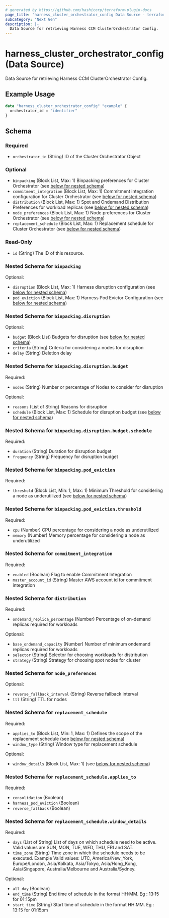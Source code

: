 ```yaml
---
# generated by https://github.com/hashicorp/terraform-plugin-docs
page_title: "harness_cluster_orchestrator_config Data Source - terraform-provider-harness"
subcategory: "Next Gen"
description: |-
  Data Source for retrieving Harness CCM ClusterOrchestrator Config.
---
```


# harness_cluster_orchestrator_config (Data Source)

Data Source for retrieving Harness CCM ClusterOrchestrator Config.

## Example Usage

```terraform
data "harness_cluster_orchestrator_config" "example" {
  orchestrator_id = "identifier"
}
```

<!-- schema generated by tfplugindocs -->
## Schema

### Required

- `orchestrator_id` (String) ID of the Cluster Orchestrator Object

### Optional

- `binpacking` (Block List, Max: 1) Binpacking preferences for Cluster Orchestrator (see [below for nested schema](#nestedblock--binpacking))
- `commitment_integration` (Block List, Max: 1) Commitment integration configuration for Cluster Orchestrator (see [below for nested schema](#nestedblock--commitment_integration))
- `distribution` (Block List, Max: 1) Spot and Ondemand Distribution Preferences for workload replicas (see [below for nested schema](#nestedblock--distribution))
- `node_preferences` (Block List, Max: 1) Node preferences for Cluster Orchestrator (see [below for nested schema](#nestedblock--node_preferences))
- `replacement_schedule` (Block List, Max: 1) Replacement schedule for Cluster Orchestrator (see [below for nested schema](#nestedblock--replacement_schedule))

### Read-Only

- `id` (String) The ID of this resource.

<a id="nestedblock--binpacking"></a>
### Nested Schema for `binpacking`

Optional:

- `disruption` (Block List, Max: 1) Harness disruption configuration (see [below for nested schema](#nestedblock--binpacking--disruption))
- `pod_eviction` (Block List, Max: 1) Harness Pod Evictor Configuration (see [below for nested schema](#nestedblock--binpacking--pod_eviction))

<a id="nestedblock--binpacking--disruption"></a>
### Nested Schema for `binpacking.disruption`

Optional:

- `budget` (Block List) Budgets for disruption (see [below for nested schema](#nestedblock--binpacking--disruption--budget))
- `criteria` (String) Criteria for considering a nodes for disruption
- `delay` (String) Deletion delay

<a id="nestedblock--binpacking--disruption--budget"></a>
### Nested Schema for `binpacking.disruption.budget`

Required:

- `nodes` (String) Number or percentage of Nodes to consider for disruption

Optional:

- `reasons` (List of String) Reasons for disruption
- `schedule` (Block List, Max: 1) Schedule for disruption budget (see [below for nested schema](#nestedblock--binpacking--disruption--budget--schedule))

<a id="nestedblock--binpacking--disruption--budget--schedule"></a>
### Nested Schema for `binpacking.disruption.budget.schedule`

Required:

- `duration` (String) Duration for disruption budget
- `frequency` (String) Frequency for disruption budget




<a id="nestedblock--binpacking--pod_eviction"></a>
### Nested Schema for `binpacking.pod_eviction`

Required:

- `threshold` (Block List, Min: 1, Max: 1) Minimum Threshold for considering a node as underutilized (see [below for nested schema](#nestedblock--binpacking--pod_eviction--threshold))

<a id="nestedblock--binpacking--pod_eviction--threshold"></a>
### Nested Schema for `binpacking.pod_eviction.threshold`

Required:

- `cpu` (Number) CPU percentage for considering a node as underutilized
- `memory` (Number) Memory percentage for considering a node as underutilized




<a id="nestedblock--commitment_integration"></a>
### Nested Schema for `commitment_integration`

Required:

- `enabled` (Boolean) Flag to enable Commitment Integration
- `master_account_id` (String) Master AWS account id for commitment integration


<a id="nestedblock--distribution"></a>
### Nested Schema for `distribution`

Required:

- `ondemand_replica_percentage` (Number) Percentage of on-demand replicas required for workloads

Optional:

- `base_ondemand_capacity` (Number) Number of minimum ondemand replicas required for workloads
- `selector` (String) Selector for choosing workloads for distribution
- `strategy` (String) Strategy for choosing spot nodes for cluster


<a id="nestedblock--node_preferences"></a>
### Nested Schema for `node_preferences`

Optional:

- `reverse_fallback_interval` (String) Reverse fallback interval
- `ttl` (String) TTL for nodes


<a id="nestedblock--replacement_schedule"></a>
### Nested Schema for `replacement_schedule`

Required:

- `applies_to` (Block List, Min: 1, Max: 1) Defines the scope of the replacement schedule (see [below for nested schema](#nestedblock--replacement_schedule--applies_to))
- `window_type` (String) Window type for replacement schedule

Optional:

- `window_details` (Block List, Max: 1) (see [below for nested schema](#nestedblock--replacement_schedule--window_details))

<a id="nestedblock--replacement_schedule--applies_to"></a>
### Nested Schema for `replacement_schedule.applies_to`

Required:

- `consolidation` (Boolean)
- `harness_pod_eviction` (Boolean)
- `reverse_fallback` (Boolean)


<a id="nestedblock--replacement_schedule--window_details"></a>
### Nested Schema for `replacement_schedule.window_details`

Required:

- `days` (List of String) List of days on which schedule need to be active. Valid values are SUN, MON, TUE, WED, THU, FRI and SAT.
- `time_zone` (String) Time zone in which the schedule needs to be executed. Example Valid values: UTC, America/New_York, Europe/London, Asia/Kolkata, Asia/Tokyo, Asia/Hong_Kong, Asia/Singapore, Australia/Melbourne and Australia/Sydney.

Optional:

- `all_day` (Boolean)
- `end_time` (String) End time of schedule in the format HH:MM. Eg : 13:15 for 01:15pm
- `start_time` (String) Start time of schedule in the format HH:MM. Eg : 13:15 for 01:15pm
